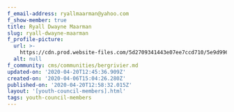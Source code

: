 ```yaml
---
f_email-address: ryallmaarman@yahoo.com
f_show-member: true
title: Ryall Dwayne Maarman
slug: ryall-dwayne-maarman
f_profile-picture:
  url: >-
    https://cdn.prod.website-files.com/5d2709341443e07ee7ccd710/5e9d99665d7b49328b0c6598_IMG-20200315-WA0002.jpg
  alt: null
f_community: cms/communities/bergrivier.md
updated-on: '2020-04-20T12:45:36.909Z'
created-on: '2020-04-06T15:04:26.280Z'
published-on: '2020-04-20T12:58:32.015Z'
layout: '[youth-council-members].html'
tags: youth-council-members
---
```



